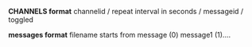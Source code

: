 

**CHANNELS format**
channelid / repeat interval in seconds / messageid / toggled

**messages format**
filename starts from message (0) message1 (1)....
